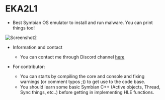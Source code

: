 # EKA2L1
- Best Symbian OS emulator to install and run malware. You can print things too!

![Screenshot2](https://raw.githubusercontent.com/bentokun/EKA2L1/master/screenshots/result.png)

- Information and contact
    * You can contact me through Discord channel [here](https://discord.gg/5Bm5SJ9)
    
- For contributor:
   * You can starts by compiling the core and console and fixing warnings (or comment typos ;)) to get use to the code base.
   * You should learn some basic Symbian C++ (Active objects, Thread, Sync things, etc..) before getting in implementing HLE functions.
